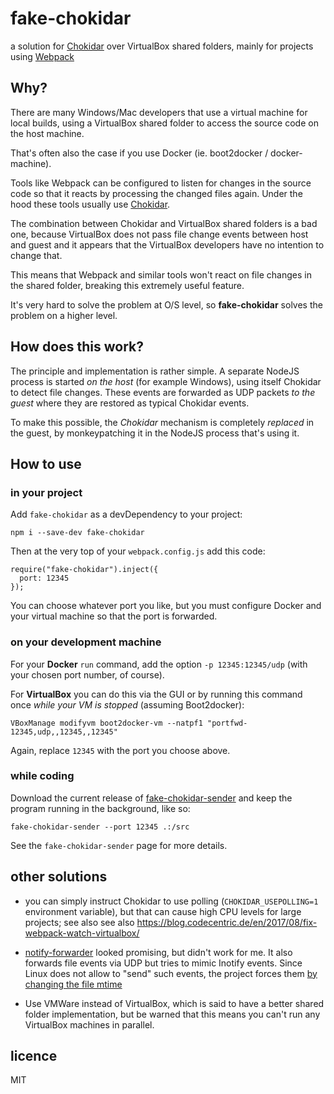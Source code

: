 # fake-chokidar

a solution for [Chokidar](https://github.com/paulmillr/chokidar) over VirtualBox
shared folders, mainly for projects using [Webpack](http://webpack.github.io/)


## Why?

There are many Windows/Mac developers that use a virtual machine for local
builds, using a VirtualBox shared folder to access the source code on the host
machine.

That's often also the case if you use Docker (ie. boot2docker / docker-machine).

Tools like Webpack can be configured to listen for changes in the source code
so that it reacts by processing the changed files again. Under the hood these
tools usually use [Chokidar](https://github.com/paulmillr/chokidar).

The combination between Chokidar and VirtualBox shared folders is a bad one,
because VirtualBox does not pass file change events between host and guest and
it appears that the VirtualBox developers have no intention to change that.

This means that Webpack and similar tools won't react on file changes in the
shared folder, breaking this extremely useful feature.

It's very hard to solve the problem at O/S level, so **fake-chokidar** solves
the problem on a higher level.


## How does this work?

The principle and implementation is rather simple. A separate NodeJS process is
started *on the host* (for example Windows), using itself Chokidar to detect
file changes. These events are forwarded as UDP packets *to the guest* where
they are restored as typical Chokidar events.

To make this possible, the *Chokidar* mechanism is completely *replaced* in the
guest, by monkeypatching it in the NodeJS process that's using it.

## How to use

### in your project

Add `fake-chokidar` as a devDependency to your project:

```
npm i --save-dev fake-chokidar
```


Then at the very top of your `webpack.config.js` add this code:

```
require("fake-chokidar").inject({
  port: 12345
});
```

You can choose whatever port you like, but you must configure Docker and your
virtual machine so that the port is forwarded.


### on your development machine

For your **Docker** `run` command, add the option `-p 12345:12345/udp` (with your
chosen port number, of course).

For **VirtualBox** you can do this via the GUI or by running this command once
*while your VM is stopped* (assuming Boot2docker):

```
VBoxManage modifyvm boot2docker-vm --natpf1 "portfwd-12345,udp,,12345,,12345"
```

Again, replace `12345` with the port you choose above.


### while coding

Download the current release of [fake-chokidar-sender](https://github.com/jampy/fake-chokidar-sender/releases)
and keep the program running in the background, like so:

```
fake-chokidar-sender --port 12345 .:/src
```

See the `fake-chokidar-sender` page for more details.


## other solutions

- you can simply instruct Chokidar to use polling (`CHOKIDAR_USEPOLLING=1`
  environment variable), but that can cause high CPU levels for large projects;
  see also see also https://blog.codecentric.de/en/2017/08/fix-webpack-watch-virtualbox/

- [notify-forwarder](https://github.com/mhallin/notify-forwarder) looked
  promising, but didn't work for me. It also forwards file events via UDP but
  tries to mimic Inotify events. Since Linux does not allow to "send" such
  events, the project forces them [by changing the file mtime](https://github.com/mhallin/notify-forwarder/issues/2#issuecomment-143846590)

- Use VMWare instead of VirtualBox, which is said to have a better shared folder
  implementation, but be warned that this means you can't run any VirtualBox
 machines in parallel.


## licence

MIT